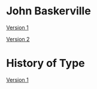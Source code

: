 # John Baskerville

[Version 1](https://joelk3009.github.io/john_baskerville.html/)

[Version 2](https://joelk3009.github.io/john_baskerville2.html/)

# History of Type

[Version 1](https://joelk3009.github.io/history.html/)
